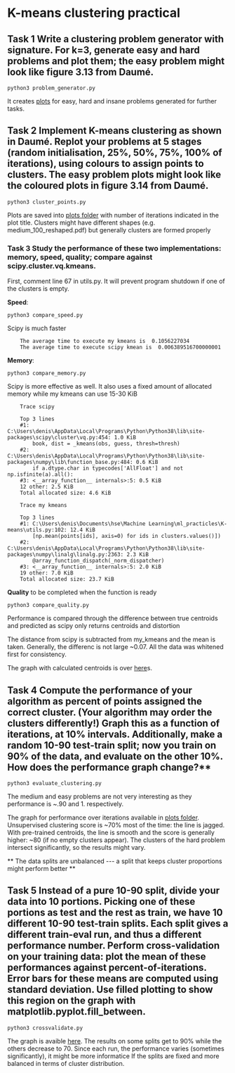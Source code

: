 # K-means clustering practical

## Task 1 Write a clustering problem generator with signature. For k=3, generate easy and hard problems and plot them; the easy problem might look like figure 3.13 from Daumé.

```python3
python3 problem_generator.py
```

It creates [plots](plots/) for easy, hard and insane problems generated for further tasks.

## Task 2 Implement K-means clustering as shown in Daumé. Replot your problems at 5 stages (random initialisation, 25%, 50%, 75%, 100% of iterations), using colours to assign points to clusters. The easy problem plots might look like the coloured plots in figure 3.14 from Daumé.

```python3
python3 cluster_points.py
```

Plots are saved into [plots folder](/plots) with number of iterations indicated in the plot title. Clusters might have different shapes (e.g. medium_100_reshaped.pdf) but generally clusters are formed properly

### Task 3 Study the performance of these two implementations: memory, speed, quality; compare against scipy.cluster.vq.kmeans.

First, comment line 67 in utils.py. It will prevent program shutdown if one of the clusters is empty.

**Speed**:
```python3
python3 compare_speed.py
```

Scipy is much faster

```
    The average time to execute my kmeans is  0.1056227034
    The average time to execute scipy kmean is  0.006389516700000001
```

**Memory**:
```python3
python3 compare_memory.py
```

Scipy is more effective as well. It also uses a fixed amount of allocated memory while my kmeans can use 15-30 KiB

```
    Trace scipy

    Top 3 lines
    #1: C:\Users\denis\AppData\Local\Programs\Python\Python38\lib\site-packages\scipy\cluster\vq.py:454: 1.0 KiB
        book, dist = _kmeans(obs, guess, thresh=thresh)
    #2: C:\Users\denis\AppData\Local\Programs\Python\Python38\lib\site-packages\numpy\lib\function_base.py:484: 0.6 KiB
        if a.dtype.char in typecodes['AllFloat'] and not np.isfinite(a).all():
    #3: <__array_function__ internals>:5: 0.5 KiB
    12 other: 2.5 KiB
    Total allocated size: 4.6 KiB

    Trace my kmeans

    Top 3 lines
    #1: C:\Users\denis\Documents\hse\Machine Learning\ml_practicles\K-means\utils.py:102: 12.4 KiB
        [np.mean(points[ids], axis=0) for ids in clusters.values()])
    #2: C:\Users\denis\AppData\Local\Programs\Python\Python38\lib\site-packages\numpy\linalg\linalg.py:2363: 2.3 KiB
        @array_function_dispatch(_norm_dispatcher)
    #3: <__array_function__ internals>:5: 2.0 KiB
    19 other: 7.0 KiB
    Total allocated size: 23.7 KiB
```

**Quality** to be completed when the function is ready
```python3
python3 compare_quality.py
```

Performance is compared through the difference between true centroids and predicted as scipy only returns centroids and distortion

The distance from scipy is subtracted from my_kmeans and the mean is taken. Generally, the differenc is not large ~0.07. All the data was whitened first for consistency.

The graph with calculated centroids is over [here](plots/my_vs_scipy_quality.pdf)s.

## Task 4 Compute the performance of your algorithm as percent of points assigned the correct cluster. (Your algorithm may order the clusters differently!) Graph this as a function of iterations, at 10% intervals. Additionally, make a random 10-90 test-train split; now you train on 90% of the data, and evaluate on the other 10%. How does the performance graph change?**

```python3
python3 evaluate_clustering.py
```

The medium and easy problems are not very interesting as they performance is ~.90 and 1. respectively.

The graph for performance over iterations available in [plots folder](plots/iterations.pdf). Unsupervised clustering score is ~70% most of the time: the line is jagged. With pre-trained centroids, the line is smooth and the score is generally higher: ~80 (if no empty clusters appear). The clusters of the hard problem intersect significantly, so the results might vary.

** The data splits are unbalanced --- a split that keeps cluster proportions might perform better **

## Task 5 Instead of a pure 10-90 split, divide your data into 10 portions. Picking one of these portions as test and the rest as train, we have 10 different 10-90 test-train splits. Each split gives a different train-eval run, and thus a different performance number. Perform cross-validation on your training data: plot the mean of these performances against percent-of-iterations. Error bars for these means are computed using standard deviation. Use filled plotting to show this region on the graph with matplotlib.pyplot.fill_between.


```python3
python3 crossvalidate.py
```

The graph is avaible [here](/plots/batches.pdf). The results on some splits get to 90% while the others decrease to 70. Since each run, the performance varies (sometimes significantly), it might be more informatice If the splits are fixed and more balanced in terms of cluster distribution.
